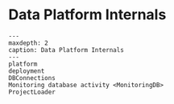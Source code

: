 # Data Platform Internals

```{toctree}
---
maxdepth: 2
caption: Data Platform Internals
---
platform
deployment
DBConnections
Monitoring database activity <MonitoringDB> 
ProjectLoader
```

